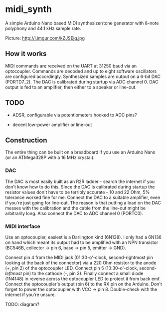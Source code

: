 # midi_synth

A simple Arduino Nano based MIDI synthesizer/tone generator with 8-note polyphony and 44.1 kHz sample rate.

Picture: http://i.imgur.com/kZJSEjq.jpg

## How it works

MIDI commands are received on the UART at 31250 baud via an optocoupler.
Commands are decoded and up to eight software oscillators are configured accordingly.
Synthesized samples are output on a 6-bit DAC (PORTD7..2).
The DAC is calibrated during startup via ADC channel 0.
DAC output is fed to an amplifier, then either to a speaker or line-out.

## TODO

* ADSR, configurable via potentiometers hooked to ADC pins?

* decent low-power amplifier or line-out

## Construction

The entire thing can be built on a breadboard if you use an Arduino Nano (or an ATMega328P with a 16 MHz crystal).

### DAC

The DAC is most easily built as an R2R ladder - search the internet if you don't know how to do this.
Since the DAC is calibrated during startup the resistor values don't have to be terribly accurate - 10 and 22 Ohm, 5% tolerance worked fine for me.
Connect the DAC to a suitable amplifier, even if you're just going for line-out. The reason is that putting a load on the DAC messes with the calibration and the cable from the line-out might be arbitrarily long.
Also connect the DAC to ADC channel 0 (PORTC0).

### MIDI interface

Use an optocoupler, easiest is a Darlington kind (6N138). I only had a 6N136 on hand which meant its output had to be amplified with an NPN transistor (BC546B, collector -> pin 6, base -> pin 5, emitter -> GND).

Connect pin 4 from the MIDI jack (01:30-o'-clock, second-rightmost pin looking at the back of the connector) via a 220 Ohm resistor to the anode (+, pin 2) of the optocoupler LED. Connect pin 5 (10:30-o'-clock, second-*leftmost* pin) to the cathode (-, pin 3). Finally connect a small diode (1N4148) in reverse across the optocoupler LED to protect it from back emf. Connect the optocoupler's output (pin 6) to the RX pin on the Arduino. Don't forget to power the optocoupler with VCC -> pin 8. Double-check with the internet if you're unsure.

TODO: diagram?

